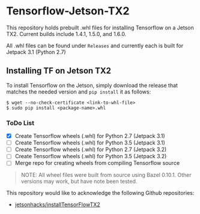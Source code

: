 # Tensorflow-Jetson-TX2

This repository holds prebuilt .whl files for installing Tensorflow on a Jetson TX2.  Current builds include 1.4.1, 1.5.0, and 1.6.0.

All .whl files can be found under `Releases` and currently each is built for Jetpack 3.1 (Python 2.7)

## Installing TF on Jetson TX2

To install Tensorflow on the Jetson, simply download the release that matches the needed version and `pip install` it as follows:

```
$ wget --no-check-certificate <link-to-whl-file>
$ sudo pip install <package-name>.whl
```

### ToDo List

- [x] Create Tensorflow wheels (.whl) for Python 2.7 (Jetpack 3.1)
- [ ] Create Tensorflow wheels (.whl) for Python 3.5 (Jetpack 3.1)
- [ ] Create Tensorflow wheels (.whl) for Python 2.7 (Jetpack 3.2)
- [ ] Create Tensorflow wheels (.whl) for Python 3.5 (Jetpack 3.2)
- [ ] Merge repo for creating wheels from compiling Tensorflow source

> NOTE: All wheel files were built from source using Bazel 0.10.1.  Other versions may work, but have note been tested.

This repository would like to acknowledge the following Github repositories:

- [jetsonhacks/installTensorFlowTX2](https://github.com/jetsonhacks/installTensorFlowTX2)
